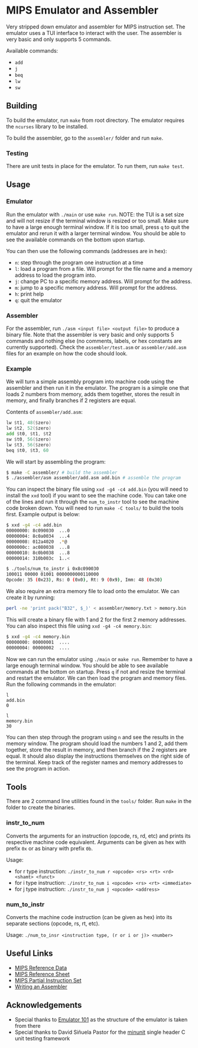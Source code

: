 # MIPS Emulator and Assembler

Very stripped down emulator and assembler for MIPS instruction set. The emulator uses a TUI interface to interact with the user. The assembler is very basic and only supports 5 commands.

Available commands:

* `add`
* `j`
* `beq`
* `lw`
* `sw`

## Building

To build the emulator, run `make` from root directory. The emulator requires the `ncurses` library to be installed.

To build the assembler, go to the `assembler/` folder and run `make`.

### Testing

There are unit tests in place for the emulator. To run them, run `make test`.

## Usage

### Emulator

Run the emulator with `./main` or use `make run`. NOTE: the TUI is a set size and will not resize if the terminal window is resized or too small. Make sure to have a large enough terminal window. If it is too small, press `q` to quit the emulator and rerun it with a larger terminal window. You should be able to see the available commands on the bottom upon startup.

You can then use the following commands (addresses are in hex):

* `n`: step through the program one instruction at a time
* `l`: load a program from a file. Will prompt for the file name and a memory address to load the program into.
* `j`: change PC to a specific memory address. Will prompt for the address.
* `m`: jump to a specific memory address. Will prompt for the address.
* `h`: print help
* `q`: quit the emulator

### Assembler

For the assembler, run `./asm <input file> <output file>` to produce a binary file. Note that the assembler is very basic and only supports 5 commands and nothing else (no comments, labels, or hex constants are currently supported). Check the `assembler/test.asm` or `assembler/add.asm` files for an example on how the code should look.

### Example

We will turn a simple assembly program into machine code using the assembler and then run it in the emulator. The program is a simple one that loads 2 numbers from memory, adds them together, stores the result in memory, and finally branches if 2 registers are equal.

Contents of `assembler/add.asm`:

```asm
lw $t1, 48($zero)
lw $t2, 52($zero)
add $t0, $t1, $t2
sw $t0, 56($zero)
lw $t3, 56($zero)
beq $t0, $t3, 60
```

We will start by assembling the program:

```bash
$ make -C assembler/ # build the assembler
$ ./assembler/asm assembler/add.asm add.bin # assemble the program
```

You can inspect the binary file using `xxd -g4 -c4 add.bin` (you will need to install the `xxd` tool) if you want to see the machine code. You can take one of the lines and run it through the `num_to_instr` tool to see the machine code broken down. You will need to run `make -C tools/` to build the tools first. Example output is below:

```bash
$ xxd -g4 -c4 add.bin
00000000: 8c090030  ...0
00000004: 8c0a0034  ...4
00000008: 012a4020  .*@ 
0000000c: ac080038  ...8
00000010: 8c0b0038  ...8
00000014: 310b003c  1..<

$ ./tools/num_to_instr i 0x8c090030
100011 00000 01001 0000000000110000
Opcode: 35 (0x23), Rs: 0 (0x0), Rt: 9 (0x9), Imm: 48 (0x30)
```

We also require an extra memory file to load onto the emulator. We can create it by running:

```bash
perl -ne 'print pack("B32", $_)' < assembler/memory.txt > memory.bin
```

This will create a binary file with 1 and 2 for the first 2 memory addresses. You can also inspect this file using `xxd -g4 -c4 memory.bin`:

```bash
$ xxd -g4 -c4 memory.bin
00000000: 00000001  ....
00000004: 00000002  ....
```

Now we can run the emulator using `./main` or `make run`. Remember to have a large enough terminal window. You should be able to see available commands at the bottom on startup. Press `q` if not and resize the terminal and restart the emulator. We can then load the program and memory files. Run the following commands in the emulator:

```
l
add.bin
0

l
memory.bin
30
```

You can then step through the program using `n` and see the results in the memory window. The program should load the numbers 1 and 2, add them together, store the result in memory, and then branch if the 2 registers are equal. It should also display the instructions themselves on the right side of the terminal. Keep track of the register names and memory addresses to see the program in action.

## Tools

There are 2 command line utilities found in the `tools/` folder. Run `make` in the folder to create the binaries.

### instr_to_num

Converts the arguments for an instruction (opcode, rs, rd, etc) and prints its respective machine code equivalent. Arguments can be given as hex with prefix `0x` or as binary with prefix `0b`.

Usage:

* for r type instruction: `./instr_to_num r <opcode> <rs> <rt> <rd> <shamt> <funct>`
* for i type instruction: `./instr_to_num i <opcode> <rs> <rt> <immediate>`
* for j type instruction: `./instr_to_num j <opcode> <address>`

### num_to_instr

Converts the machine code instruction (can be given as hex) into its separate sections (opcode, rs, rt, etc).

Usage: `./num_to_insr <instruction type, (r or i or j)> <number>`

## Useful Links

* [MIPS Reference Data](https://courses.cs.washington.edu/courses/cse378/09au/MIPS_Green_Sheet.pdf)
* [MIPS Reference Sheet](https://uweb.engr.arizona.edu/~ece369/Resources/spim/MIPSReference.pdf)
* [MIPS Partial Instruction Set](https://ecs-network.serv.pacific.edu/ecpe-170/tutorials/mips-instruction-set)
* [Writing an Assembler](https://student.cs.uwaterloo.ca/~cs241/slides/sylvie/Sylvie-L5.pdf)

## Acknowledgements

* Special thanks to [Emulator 101](http://www.emulator101.com/) as the structure of the emulator is taken from there
* Special thanks to David Siñuela Pastor for the [minunit](https://github.com/siu/minunit) single header C unit testing framework
